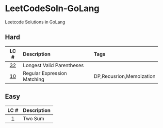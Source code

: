 # LeetCodeSoln-GoLang
Leetcode Solutions in GoLang

## Hard
|LC #|Description|Tags|
|:-:|:-|:-|
|[32](https://leetcode.com/problems/longest-valid-parentheses/)| Longest Valid Parentheses|
|[10](https://leetcode.com/problems/regular-expression-matching/)| Regular Expression Matching| DP,Recusrion,Memoization|

## Easy
|LC #|Description|
|:-:|:-|
|[1](https://leetcode.com/problems/two-sum/)| Two Sum|
